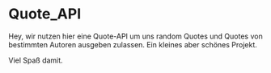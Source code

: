 # Quote_API

Hey, wir nutzen hier eine Quote-API um uns random Quotes und Quotes von bestimmten Autoren ausgeben zulassen. Ein kleines aber schönes Projekt.

Viel Spaß damit.
